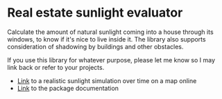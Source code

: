 # Real estate sunlight evaluator #
Calculate the amount of natural sunlight coming into a house through its windows, to know if it's nice to live inside it.
The library also supports consideration of shadowing by buildings and other obstacles.

If you use this library for whatever purpose, please let me know so I may link back or refer to your projects.

- [Link](https://www.sonnenverlauf.de/#/53.468,9.8129,11/2017.08.22/18:47/1/0) to a realistic sunlight simulation over time on a map online
- [Link](./sunamount.md) to the package documentation
